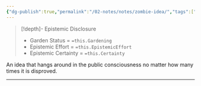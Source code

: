 ```yaml
---
{"dg-publish":true,"permalink":"/02-notes/notes/zombie-idea/","tags":["Notes/Atomic"],"created":"2024-07-02T16:14:17.978-03:00","updated":"2024-07-02T16:15:04.902-03:00"}
---
```


>[!depth]- Epistemic Disclosure
>- Garden Status =  `=this.Gardening`
>- Epistemic Effort =  `=this.EpistemicEffort`
>- Epistemic Certainty =  `=this.Certainty`

An idea that hangs around in the public consciousness no matter how many times it is disproved.

---
